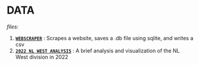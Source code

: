 # DATA

*files:*

1. **[`WEBSCRAPER`](https://github.com/jfremzrai/hybrid-futr/tree/main/PROOFS/ONE/BUILDS/WEBSCRAPER)** : Scrapes a website, saves a .db file using sqlite, and writes a csv
2. **[`2022 NL WEST ANALYSIS`](https://github.com/hybrid-futr/hybrid-futr/tree/main/PROOFS/ONE/BUILDS/2022nlwest)** : A brief analysis and visualization of the NL West division in 2022